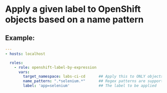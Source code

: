 # Apply a given label to OpenShift objects based on a name pattern

## Example:
```yaml
---
- hosts: localhost

  roles:
    - role: openshift-label-by-expression
      vars:
        target_namespace: labs-ci-cd      ## Apply this to ONLY objects in the specified namespace
        name_pattern: ".*selenium.*"      ## Regex patterns are supported
        label: 'app=selenium'             ## The label to be applied
```